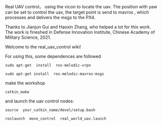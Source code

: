 Real UAV control， using the vicon to locate the uav.  The position with yaw can be set to control the uav, the target point is send to mavros , which processes and delivers the msgs to the PX4.

Thanks to Jianjun Gui and Haoxin Zhang, who  helped a lot for this work.  The work is fineshed in Defense Innovation Institute, Chinese Academy of Military Science, 2021.




Welcome to the real_uav_control wiki!

For using this,  some dependences are followed

`sudo apt-get  install  ros-melodic-vrpn`

`sudo apt-get install  ros-melodic-mavros-msgs `

make the workshop 

`catkin_make`

and launch the uav control nodes:

`source  your_catkin_name/devel/setup.bash `

`roslaunch  move_control  real_world_uav.launch`

